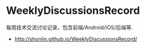 # WeeklyDiscussionsRecord
每周技术交流讨论记录，包含前端/Android/iOS/后端等. 
* http://shonlin.github.io/WeeklyDiscussionsRecord/
